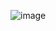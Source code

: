 ![image](https://user-images.githubusercontent.com/72542171/177963284-589d8c84-b2b8-4d32-a268-fdf6e68111c9.png)

